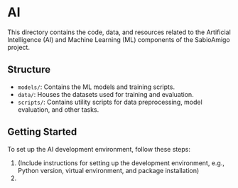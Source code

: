 # AI

This directory contains the code, data, and resources related to the Artificial Intelligence (AI) and Machine Learning (ML) components of the SabioAmigo project.

## Structure

- `models/`: Contains the ML models and training scripts.
- `data/`: Houses the datasets used for training and evaluation.
- `scripts/`: Contains utility scripts for data preprocessing, model evaluation, and other tasks.

## Getting Started

To set up the AI development environment, follow these steps:

1. (Include instructions for setting up the development environment, e.g., Python version, virtual environment, and package installation)
2. 